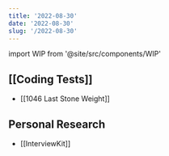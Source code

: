```yaml
---
title: '2022-08-30'
date: '2022-08-30'
slug: '/2022-08-30'
---
```


import WIP from '@site/src/components/WIP'

<WIP />

## [[Coding Tests]]

- [[1046 Last Stone Weight]]

## Personal Research

- [[InterviewKit]]
